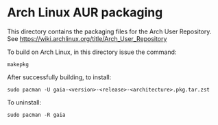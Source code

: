 # Arch Linux AUR packaging

This directory contains the packaging files for the Arch User Repository.
See https://wiki.archlinux.org/title/Arch_User_Repository

To build on Arch Linux, in this directory issue the command:

```shell
makepkg
```

After successfully building, to install:

```shell
sudo pacman -U gaia-<version>-<release>-<architecture>.pkg.tar.zst
```

To uninstall:

```shell
sudo pacman -R gaia
```
